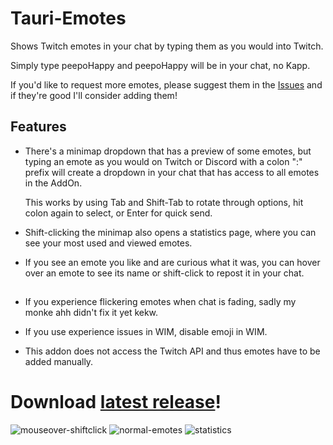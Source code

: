 # Tauri-Emotes
Shows Twitch emotes in your chat by typing them as you would into Twitch.

Simply type peepoHappy and peepoHappy will be in your chat, no Kapp.

 

If you'd like to request more emotes, please suggest them in the [Issues](https://github.com/MrUnstable/TauriEmotes/issues) and if they're good I'll consider adding them!

 
 ## Features

- There's a minimap dropdown that has a preview of some emotes, but typing an emote as you would on Twitch or Discord with a colon ":" prefix will create a dropdown in your chat that has access to all emotes in the AddOn.
 
  This works by using Tab and Shift-Tab to rotate through options, hit colon again to select, or Enter for quick send.
 

- Shift-clicking the minimap also opens a statistics page, where you can see your most used and viewed emotes.

- If you see an emote you like and are curious what it was, you can hover over an emote to see its name or shift-click to repost it in your chat.
##
- If you experience flickering emotes when chat is fading, sadly my monke ahh didn't fix it yet kekw.

- If you use experience issues in WIM, disable emoji in WIM.


- This addon does not access the Twitch API and thus emotes have to be added manually.
# Download [latest release](https://github.com/MrUnstable/TauriEmotes/releases/)!
![mouseover-shiftclick](https://github.com/user-attachments/assets/32b78e42-20c9-4cb8-8544-13916d86eb17)
![normal-emotes](https://github.com/user-attachments/assets/8caae7b8-2dd4-4809-83ed-795cfe96890e)
![statistics](https://github.com/user-attachments/assets/f3d871b3-fd47-4ab4-a7af-c2430354416b)

